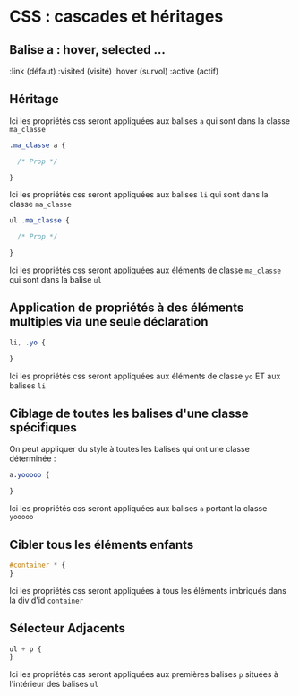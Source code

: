 
# CSS : cascades et héritages

## Balise a : hover, selected ...

:link (défaut)
:visited (visité)
:hover (survol)
:active (actif)


## Héritage

Ici les propriétés css seront appliquées aux balises `a` qui sont dans la classe `ma_classe`

```css
.ma_classe a {

  /* Prop */

}
```

Ici les propriétés css seront appliquées aux balises `li` qui sont dans la classe `ma_classe`



```css
ul .ma_classe {

  /* Prop */

}
```

Ici les propriétés css seront appliquées aux éléments de classe `ma_classe` qui sont dans la balise `ul`


## Application de propriétés à des éléments multiples via une seule déclaration

```css
li, .yo {

}
```

Ici les propriétés css seront appliquées aux éléments de classe `yo` ET aux balises `li`

## Ciblage de toutes les balises d'une classe spécifiques

On peut appliquer du style à toutes les balises qui ont une classe déterminée :

```css
a.yooooo {

}
```
Ici les propriétés css seront appliquées aux balises `a` portant la classe `yooooo`


## Cibler tous les éléments enfants

```css
#container * {
}
```

Ici les propriétés css seront appliquées à tous les éléments imbriqués dans la div d'id `container`

## Sélecteur Adjacents


```css
ul + p {
}
```

Ici les propriétés css seront appliquées aux premières balises `p` situées à l'intérieur des balises `ul`
